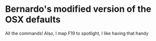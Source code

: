 # Bernardo's modified version of the OSX defaults

All the commands!
Also, I map F19 to spotlight, I like having that handy
